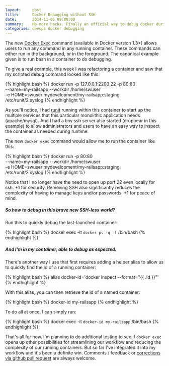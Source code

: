 ```yaml
---
layout:     post
title:      Docker Debugging without SSH
date:       2014-11-06 09:00:00
summary:    No more hacks. Finally an official way to debug docker during development or production.
categories: devops docker debugging
---
```


The new [Docker Exec](https://docs.docker.com/reference/commandline/cli/#exec) command (available in Docker version 1.3+) allows users to run any command in any running container. These commands can either run in the background, or in the foreground. The canonical example given is to run bash in a container to do debugging. 

To give a real example, this week I was refactoring a container and saw that my scripted debug command looked like this:

{% highlight bash %}
docker run -p 127.0.0.1:2200:22 -p 80:80 \
  --name=my-railsapp --workdir /home/swuser \
  -e HOME=swuser mydevelopment/my-railsapp:staging \
  /etc/runit/2 syslog
{% endhighlight %}

As you'll notice, I had [runit](http://smarden.org/runit/) running within this container to start up the multiple services that this particular monolithic application needs (apache/mysql). And I had a tiny ssh server also started (dropbear in this example) to allow administrators and users to have an easy way to inspect the container as needed during runtime.

The new `docker exec` command would allow me to run the container like this:

{% highlight bash %}
docker run -p 80:80 \
  --name=my-railsapp --workdir /home/swuser \
  -e HOME=swuser mydevelopment/my-railsapp:staging \
  /etc/runit/2 syslog
{% endhighlight %}

Notice that I no longer have the need to open up port 22 even locally for ssh. +1 for security. 
Removing SSH also significantly reduces the complexity of having to manage keys and/or passwords. +1 for peace of mind.

##### So how to debug in this brave new SSH-less world?

Run this to quickly debug the last-launched container:

{% highlight bash %}
docker exec -it `docker ps -q -l` /bin/bash
{% endhighlight %}

##### And I'm in my container, able to debug as expected. 

There's another way I use that first requires adding a helper alias to allow us to quickly find the id of a running container:

{% highlight bash %}
alias docker-id='docker inspect --format="{{ .Id }}"'
{% endhighlight %}

With this alias, you can then retrieve the id of a named container:

{% highlight bash %}
docker-id my-railsapp
{% endhighlight %}

To do all at once, I can simply run:

{% highlight bash %}
docker exec -it `docker-id my-railsapp` /bin/bash
{% endhighlight %}

That's all for now. I'm planning to do additional testing to see if `docker exec` opens up other possibilities for streamlining our workflow and reducing the complexity of our running containers. But so far I've integrated it into my workflow and it's been a definite win. Comments / feedback or [corrections via github pull request](https://github.com/codetaco/codetaco.com/blob/master/_posts/2014-11-06-docker-exec-devops-and-debugging.md) are always welcome.
